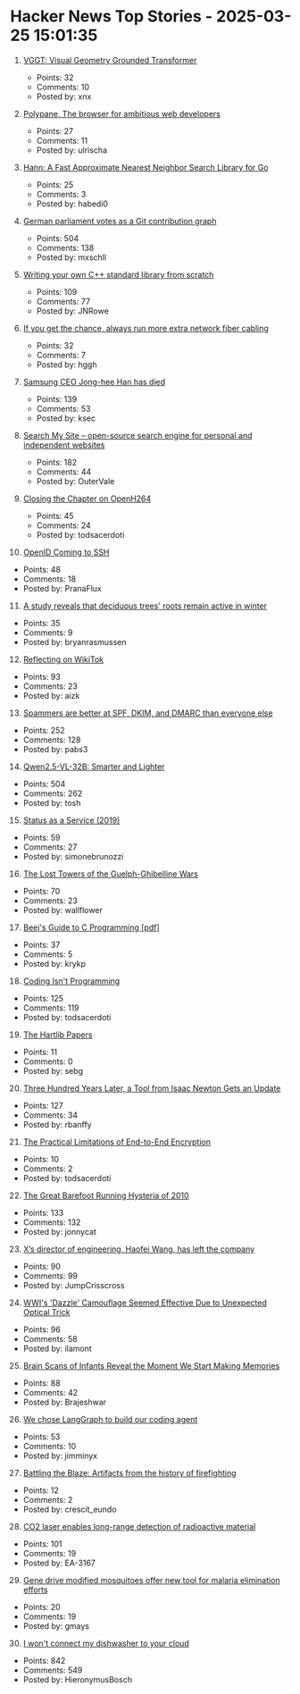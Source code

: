 # Hacker News Top Stories - 2025-03-25 15:01:35

1. [VGGT: Visual Geometry Grounded Transformer](https://github.com/facebookresearch/vggt)
   - Points: 32
   - Comments: 10
   - Posted by: xnx

2. [Polypane, The browser for ambitious web developers](https://polypane.app/)
   - Points: 27
   - Comments: 11
   - Posted by: ulrischa

3. [Hann: A Fast Approximate Nearest Neighbor Search Library for Go](https://github.com/habedi/hann)
   - Points: 25
   - Comments: 3
   - Posted by: habedi0

4. [German parliament votes as a Git contribution graph](https://abstimmung.eu/git/2024)
   - Points: 504
   - Comments: 138
   - Posted by: mxschll

5. [Writing your own C++ standard library from scratch](https://nibblestew.blogspot.com/2025/03/writing-your-own-c-standard-library.html)
   - Points: 109
   - Comments: 77
   - Posted by: JNRowe

6. [If you get the chance, always run more extra network fiber cabling](https://utcc.utoronto.ca/~cks/space/blog/sysadmin/RunMoreExtraNetworkFiber)
   - Points: 32
   - Comments: 7
   - Posted by: hggh

7. [Samsung CEO Jong-hee Han has died](https://www.engadget.com/big-tech/samsung-ceo-jong-hee-han-has-died-120029286.html)
   - Points: 139
   - Comments: 53
   - Posted by: ksec

8. [Search My Site – open-source search engine for personal and independent websites](https://searchmysite.net)
   - Points: 182
   - Comments: 44
   - Posted by: OuterVale

9. [Closing the Chapter on OpenH264](https://bbhtt.space/posts/closing-the-chapter-on-openh264/)
   - Points: 45
   - Comments: 24
   - Posted by: todsacerdoti

10. [OpenID Coming to SSH](https://blog.cloudflare.com/open-sourcing-openpubkey-ssh-opkssh-integrating-single-sign-on-with-ssh/)
   - Points: 48
   - Comments: 18
   - Posted by: PranaFlux

11. [A study reveals that deciduous trees' roots remain active in winter](https://www.creaf.cat/en/articules/deciduous-trees-roots-remain-active-winter)
   - Points: 35
   - Comments: 9
   - Posted by: bryanrasmussen

12. [Reflecting on WikiTok](https://www.aizk.sh/posts/reflecting-on-wikitok)
   - Points: 93
   - Comments: 23
   - Posted by: aizk

13. [Spammers are better at SPF, DKIM, and DMARC than everyone else](https://toad.social/@grumpybozo/114213600922816869)
   - Points: 252
   - Comments: 128
   - Posted by: pabs3

14. [Qwen2.5-VL-32B: Smarter and Lighter](https://qwenlm.github.io/blog/qwen2.5-vl-32b/)
   - Points: 504
   - Comments: 262
   - Posted by: tosh

15. [Status as a Service (2019)](https://www.eugenewei.com/blog/2019/2/19/status-as-a-service)
   - Points: 59
   - Comments: 27
   - Posted by: simonebrunozzi

16. [The Lost Towers of the Guelph-Ghibelline Wars](https://www.exurbe.com/the-lost-towers-of-the-guelph-ghibelline-wars/)
   - Points: 70
   - Comments: 23
   - Posted by: wallflower

17. [Beej's Guide to C Programming [pdf]](https://beej.us/guide/bgc/pdf/bgc_a4_c_1.pdf)
   - Points: 37
   - Comments: 5
   - Posted by: krykp

18. [Coding Isn't Programming](https://www.socallinuxexpo.org/scale/22x/presentations/closing-keynote-leslie-lamport)
   - Points: 125
   - Comments: 119
   - Posted by: todsacerdoti

19. [The Hartlib Papers](https://www.dhi.ac.uk/hartlib/)
   - Points: 11
   - Comments: 0
   - Posted by: sebg

20. [Three Hundred Years Later, a Tool from Isaac Newton Gets an Update](https://www.quantamagazine.org/three-hundred-years-later-a-tool-from-isaac-newton-gets-an-update-20250324/)
   - Points: 127
   - Comments: 34
   - Posted by: rbanffy

21. [The Practical Limitations of End-to-End Encryption](https://soatok.blog/2025/03/25/the-practical-limitations-of-end-to-end-encryption/)
   - Points: 10
   - Comments: 2
   - Posted by: todsacerdoti

22. [The Great Barefoot Running Hysteria of 2010](https://runningshoescore.com/blog/barefoot-running-hysteria-of-2010)
   - Points: 133
   - Comments: 132
   - Posted by: jonnycat

23. [X’s director of engineering, Haofei Wang, has left the company](https://www.theverge.com/twitter/634833/x-head-engineering-leaves-elon-musk)
   - Points: 90
   - Comments: 99
   - Posted by: JumpCrisscross

24. [WWI's 'Dazzle' Camouflage Seemed Effective Due to Unexpected Optical Trick](https://gizmodo.com/wwis-famous-dazzle-camouflage-seemed-effective-due-to-unexpected-optical-trick-study-finds-2000577568)
   - Points: 96
   - Comments: 58
   - Posted by: ilamont

25. [Brain Scans of Infants Reveal the Moment We Start Making Memories](https://singularityhub.com/2025/03/20/new-baby-brain-scans-reveal-the-moment-we-start-making-memories/)
   - Points: 88
   - Comments: 42
   - Posted by: Brajeshwar

26. [We chose LangGraph to build our coding agent](https://www.qodo.ai/blog/why-we-chose-langgraph-to-build-our-coding-agent/)
   - Points: 53
   - Comments: 10
   - Posted by: jimminyx

27. [Battling the Blaze: Artifacts from the history of firefighting](https://worldhistory.substack.com/p/battling-the-blaze)
   - Points: 12
   - Comments: 2
   - Posted by: crescit_eundo

28. [CO2 laser enables long-range detection of radioactive material](https://physicsworld.com/a/co2-laser-enables-long-range-detection-of-radioactive-material/)
   - Points: 101
   - Comments: 19
   - Posted by: EA-3167

29. [Gene drive modified mosquitoes offer new tool for malaria elimination efforts](https://www.imperial.ac.uk/news/261995/gene-drive-modified-mosquitoes-offer-tool/)
   - Points: 20
   - Comments: 19
   - Posted by: gmays

30. [I won't connect my dishwasher to your cloud](https://www.jeffgeerling.com/blog/2025/i-wont-connect-my-dishwasher-your-stupid-cloud)
   - Points: 842
   - Comments: 549
   - Posted by: HieronymusBosch

